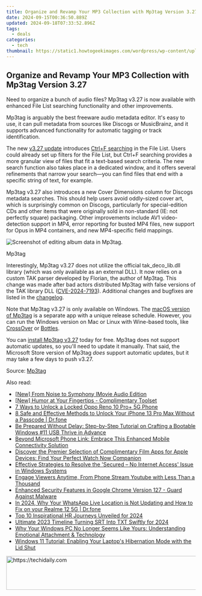 ```yaml
---
title: Organize and Revamp Your MP3 Collection with Mp3tag Version 3.27
date: 2024-09-15T00:36:50.889Z
updated: 2024-09-18T07:33:52.896Z
tags:
  - deals
categories:
  - tech
thumbnail: https://static1.howtogeekimages.com/wordpress/wp-content/uploads/2024/08/14.jpg
---
```


## Organize and Revamp Your MP3 Collection with Mp3tag Version 3.27

Need to organize a bunch of audio files? Mp3tag v3.27 is now available with enhanced File List searching functionality and other improvements.

 Mp3tag is arguably the best freeware audio metadata editor. It's easy to use, it can pull metadata from sources like Discogs or MusicBrainz, and it supports advanced functionality for automatic tagging or track identification.

 The new [v3.27 update](https://community.mp3tag.de/t/mp3tag-v3-27-released/65520) introduces [Ctrl+F searching](https://docs.mp3tag.de/find/) in the File List. Users could already set up filters for the File List, but Ctrl+F searching provides a more granular view of files that fit a text-based search criteria. The new search function also takes place in a dedicated window, and it offers several refinements that narrow your search—you can find files that end with a specific string of text, for example.

 Mp3tag v3.27 also introduces a new Cover Dimensions column for Discogs metadata searches. This should help users avoid oddly-sized cover art, which is surprisingly common on Discogs, particularly for special-edition CDs and other items that were originally sold in non-standard (IE: not perfectly square) packaging. Other improvements include AV1 video-detection support in MP4, error reporting for busted MP4 files, new support for Opus in MP4 containers, and new MP4-specific field mappings.

![Screenshot of editing album data in Mp3tag.](https://static1.howtogeekimages.com/wordpress/wp-content/uploads/2024/08/sht_main.png) 

Mp3tag

 Interestingly, Mp3tag v3.27 does not utilize the official tak\_deco\_lib.dll library (which was only available as an external DLL). It now relies on a custom TAK parser developed by Florian, the author of Mp3tag. This change was made after bad actors distributed Mp3tag with false versions of the TAK library DLL ([CVE-2024-7193](https://nvd.nist.gov/vuln/detail/CVE-2024-7193)). Additional changes and bugfixes are listed in the [changelog](https://www.mp3tag.de/en/changelog.html).

 Note that Mp3tag v3.27 is only available on Windows. The [macOS version of Mp3tag](https://mp3tag.app/) is a separate app with a unique release schedule. However, you can run the Windows version on Mac or Linux with Wine-based tools, like [CrossOver](https://youtube-lab.techidaily.com/ut-costs-on-downloads-with-this-list-of-20-free-youtube-sound-rippers-for-2024/) or [Bottles](https://facebook-video-content.techidaily.com/2024-approved-moments-replay-module/).

 You can [install Mp3tag v3.27](https://www.mp3tag.de/en/download.html) today for free. Mp3tag does not support automatic updates, so you'll need to update it manually. That said, the Microsoft Store version of Mp3tag _does_ support automatic updates, but it may take a few days to push v3.27.

 Source: [Mp3tag](https://community.mp3tag.de/t/mp3tag-v3-27-released/65520)

<ins class="adsbygoogle"
     style="display:block"
     data-ad-format="autorelaxed"
     data-ad-client="ca-pub-7571918770474297"
     data-ad-slot="1223367746"></ins>

<ins class="adsbygoogle"
     style="display:block"
     data-ad-client="ca-pub-7571918770474297"
     data-ad-slot="8358498916"
     data-ad-format="auto"
     data-full-width-responsive="true"></ins>

<span class="atpl-alsoreadstyle">Also read:</span>
<div><ul>
<li><a href="https://some-techniques.techidaily.com/new-from-noise-to-symphony-imovie-audio-edition/"><u>[New] From Noise to Symphony IMovie Audio Edition</u></a></li>
<li><a href="https://some-techniques.techidaily.com/new-humor-at-your-fingertips-complimentary-toolset/"><u>[New] Humor at Your Fingertips - Complimentary Toolset</u></a></li>
<li><a href="https://easy-unlock-android.techidaily.com/7-ways-to-unlock-a-locked-oppo-reno-10-proplus-5g-phone-by-drfone-android/"><u>7 Ways to Unlock a Locked Oppo Reno 10 Pro+ 5G Phone</u></a></li>
<li><a href="https://iphone-unlock.techidaily.com/8-safe-and-effective-methods-to-unlock-your-iphone-13-pro-max-without-a-passcode-drfone-by-drfone-ios/"><u>8 Safe and Effective Methods to Unlock Your iPhone 13 Pro Max Without a Passcode | Dr.fone</u></a></li>
<li><a href="https://some-skills.techidaily.com/be-prepared-without-delay-step-by-step-tutorial-on-crafting-a-bootable-windows-11-usb-thrive-in-advance/"><u>Be Prepared Without Delay: Step-by-Step Tutorial on Crafting a Bootable Windows #11 USB Thrive in Advance</u></a></li>
<li><a href="https://some-skills.techidaily.com/beyond-microsoft-phone-link-embrace-this-enhanced-mobile-connectivity-solution/"><u>Beyond Microsoft Phone Link: Embrace This Enhanced Mobile Connectivity Solution</u></a></li>
<li><a href="https://some-knowledge.techidaily.com/discover-the-premier-selection-of-complimentary-film-apps-for-apple-devices-find-your-perfect-watch-now-companion/"><u>Discover the Premier Selection of Complimentary Film Apps for Apple Devices: Find Your Perfect Watch Now Companion</u></a></li>
<li><a href="https://some-skills.techidaily.com/effective-strategies-to-resolve-the-secured-no-internet-access-issue-in-windows-systems/"><u>Effective Strategies to Resolve the 'Secured – No Internet Access' Issue in Windows Systems</u></a></li>
<li><a href="https://fox-access.techidaily.com/engage-viewers-anytime-from-phone-stream-youtube-with-less-than-a-thousand/"><u>Engage Viewers Anytime, From Phone Stream Youtube with Less Than a Thousand</u></a></li>
<li><a href="https://some-skills.techidaily.com/enhanced-security-features-in-google-chrome-version-127-guard-against-malware/"><u>Enhanced Security Features in Google Chrome Version 127 - Guard Against Malware</u></a></li>
<li><a href="https://location-social.techidaily.com/in-2024-why-your-whatsapp-live-location-is-not-updating-and-how-to-fix-on-your-realme-12-5g-drfone-by-drfone-virtual-android/"><u>In 2024, Why Your WhatsApp Live Location is Not Updating and How to Fix on your Realme 12 5G | Dr.fone</u></a></li>
<li><a href="https://youtube-docs.techidaily.com/0-inspirational-hr-journeys-unveiled-for-2024/"><u>Top 10 Inspirational HR Journeys Unveiled for 2024</u></a></li>
<li><a href="https://some-guidance.techidaily.com/ultimate-2023-timeline-turning-srt-into-txt-swiftly-for-2024/"><u>Ultimate 2023 Timeline Turning SRT Into TXT Swiftly for 2024</u></a></li>
<li><a href="https://some-skills.techidaily.com/why-your-windows-pc-no-longer-seems-like-yours-understanding-emotional-attachment-and-technology/"><u>Why Your Windows PC No Longer Seems Like Yours: Understanding Emotional Attachment & Technology</u></a></li>
<li><a href="https://some-skills.techidaily.com/windows-11-tutorial-enabling-your-laptops-hibernation-mode-with-the-lid-shut/"><u>Windows 11 Tutorial: Enabling Your Laptop's Hibernation Mode with the Lid Shut</u></a></li>
</ul></div>

<!-- affiliate ads begin -->
<a href="https://appsumo.8odi.net/c/5597632/2151884/7443" target="_top" id="2151884">
  <img src="//a.impactradius-go.com/display-ad/7443-2151884" border="0" alt="https://techidaily.com" width="728" height="90"/>
</a>
<img height="0" width="0" src="https://appsumo.8odi.net/i/5597632/2151884/7443" style="position:absolute;visibility:hidden;" border="0" />
<!-- affiliate ads end -->

